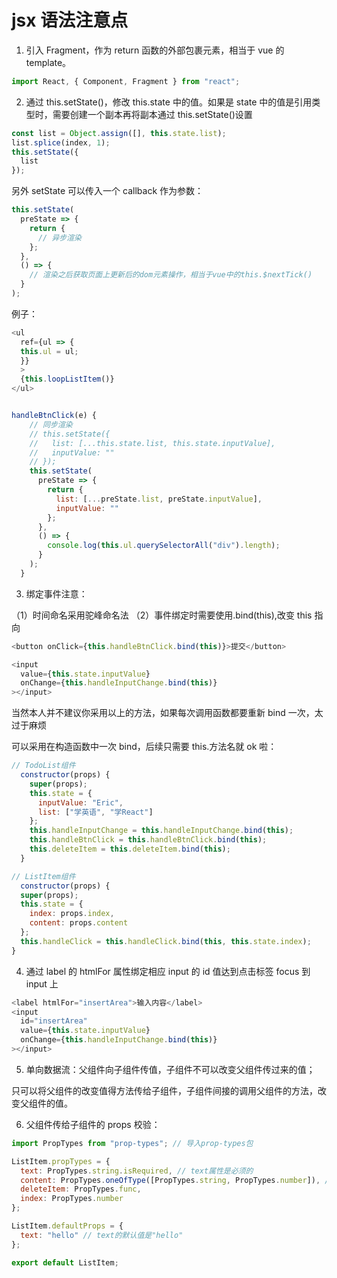 # jsx 语法注意点

1. 引入 Fragment，作为 return 函数的外部包裹元素，相当于 vue 的 template。

```javascript
import React, { Component, Fragment } from "react";
```

2. 通过 this.setState()，修改 this.state 中的值。如果是 state 中的值是引用类型时，需要创建一个副本再将副本通过 this.setState()设置

```javascript
const list = Object.assign([], this.state.list);
list.splice(index, 1);
this.setState({
  list
});
```

另外 setState 可以传入一个 callback 作为参数：

```javascript
this.setState(
  preState => {
    return {
      // 异步渲染
    };
  },
  () => {
    // 渲染之后获取页面上更新后的dom元素操作，相当于vue中的this.$nextTick()
  }
);
```

例子：

```javascript
<ul
  ref={ul => {
  this.ul = ul;
  }}
  >
  {this.loopListItem()}
</ul>


handleBtnClick(e) {
    // 同步渲染
    // this.setState({
    //   list: [...this.state.list, this.state.inputValue],
    //   inputValue: ""
    // });
    this.setState(
      preState => {
        return {
          list: [...preState.list, preState.inputValue],
          inputValue: ""
        };
      },
      () => {
        console.log(this.ul.querySelectorAll("div").length);
      }
    );
  }
```

3. 绑定事件注意：

（1）时间命名采用驼峰命名法
（2）事件绑定时需要使用.bind(this),改变 this 指向

```javascript
<button onClick={this.handleBtnClick.bind(this)}>提交</button>

<input
  value={this.state.inputValue}
  onChange={this.handleInputChange.bind(this)}
></input>
```

当然本人并不建议你采用以上的方法，如果每次调用函数都要重新 bind 一次，太过于麻烦

可以采用在构造函数中一次 bind，后续只需要 this.方法名就 ok 啦：

```javascript
// TodoList组件
  constructor(props) {
    super(props);
    this.state = {
      inputValue: "Eric",
      list: ["学英语", "学React"]
    };
    this.handleInputChange = this.handleInputChange.bind(this);
    this.handleBtnClick = this.handleBtnClick.bind(this);
    this.deleteItem = this.deleteItem.bind(this);
  }

// ListItem组件
  constructor(props) {
  super(props);
  this.state = {
    index: props.index,
    content: props.content
  };
  this.handleClick = this.handleClick.bind(this, this.state.index);
}
```

4. 通过 label 的 htmlFor 属性绑定相应 input 的 id 值达到点击标签 focus 到 input 上

```javascript
<label htmlFor="insertArea">输入内容</label>
<input
  id="insertArea"
  value={this.state.inputValue}
  onChange={this.handleInputChange.bind(this)}
></input>
```

5. 单向数据流：父组件向子组件传值，子组件不可以改变父组件传过来的值；

只可以将父组件的改变值得方法传给子组件，子组件间接的调用父组件的方法，改变父组件的值。

6. 父组件传给子组件的 props 校验：

```javascript
import PropTypes from "prop-types"; // 导入prop-types包

ListItem.propTypes = {
  text: PropTypes.string.isRequired, // text属性是必须的
  content: PropTypes.oneOfType([PropTypes.string, PropTypes.number]), // 既可以是string又可以是number，传入的参数必须是一个数组
  deleteItem: PropTypes.func,
  index: PropTypes.number
};

ListItem.defaultProps = {
  text: "hello" // text的默认值是"hello"
};

export default ListItem;
```
